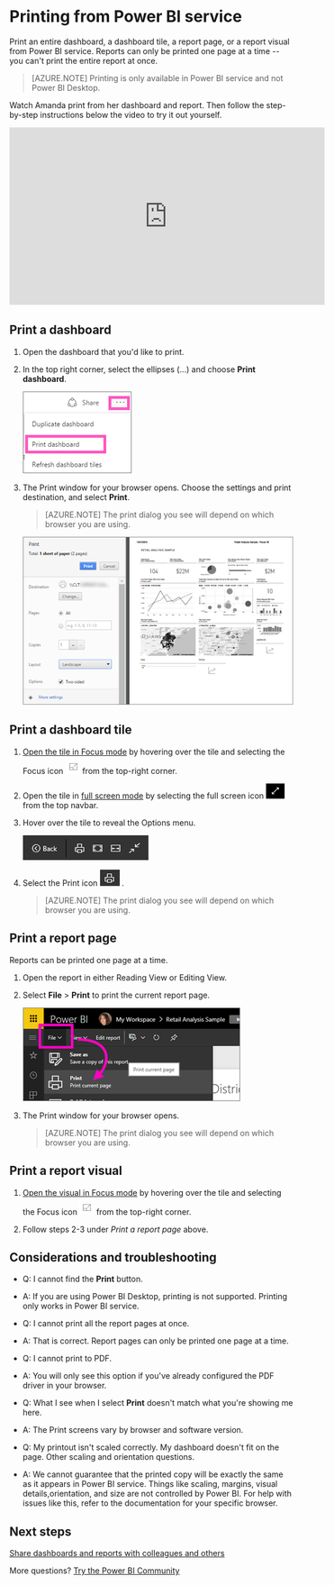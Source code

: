 ﻿<properties
   pageTitle="Printing from Power BI service"
   description="Printing a dashboard, tile, or report page from Power BI."
   services="powerbi"
   documentationCenter=""
   authors="mihart"
   manager="erikre"
   backup=""
   editor=""
   tags=""
   featuredVideoId=""
   qualityFocus=""
   qualityDate=""/>

<tags
   ms.service="powerbi"
   ms.devlang="NA"
   ms.topic="article"
   ms.tgt_pltfrm="NA"
   ms.workload="powerbi"
   ms.date="05/25/2017"
   ms.author="mihart"/>

# Printing from Power BI service

Print an entire dashboard, a dashboard tile, a report page, or a report visual from Power BI service. Reports can only be printed one page at a time -- you can't print the entire report at once.

>[AZURE.NOTE] Printing is only available in Power BI service and not Power BI Desktop.

Watch Amanda print from her dashboard and report. Then follow the step-by-step instructions below the video to try it out yourself.

<iframe width="560" height="315" src="https://www.youtube.com/embed/jtlLGRKBvXY" frameborder="0" allowfullscreen></iframe>

## Print a dashboard

1. Open the dashboard that you'd like to print.

2. In the top right corner, select the ellipses (...) and choose **Print dashboard**.

    ![](media/powerbi-service-print/pbi_print_dash_ellipses.png)

3. The Print window for your browser opens. Choose the settings and print destination, and select **Print**.

    > [AZURE.NOTE] The print dialog you see will depend on which browser you are using.

    ![](media/powerbi-service-print/pbi_print_dash_new2.png)


## Print a dashboard tile

1. [Open the tile in Focus mode](powerbi-service-display-dash-in-focus-mode.md) by hovering over the tile and selecting the Focus icon ![](media/powerbi-service-print/power-bi-focus-icon.png) from the top-right corner.

2. Open the tile in [full screen mode](powerbi-service-display-tile-in-full-screen-mode.md) by selecting the full screen icon ![](media/powerbi-service-print/power-bi-full-screen-icon.png) from the top navbar.

2. Hover over the tile to reveal the Options menu.

    ![](media/powerbi-service-print/menu-options-new.png)

3. Select the Print icon
    ![](media/powerbi-service-print/print-icon.png) .     

     > [AZURE.NOTE] The print dialog you see will depend on which browser you are using.

## Print a report page

Reports can be printed one page at a time.

1. Open the report in either Reading View or Editing View.

2. Select **File** > **Print** to print the current report page.

    ![](media/powerbi-service-print/power-bi-print.png)

2. The Print window for your browser opens. 

    > [AZURE.NOTE] The print dialog you see will depend on which browser you are using.

## Print a report visual

1. [Open the visual in Focus mode](powerbi-service-display-dash-in-focus-mode.md) by hovering over the tile and selecting the Focus icon ![](media/powerbi-service-print/power-bi-focus-icon.png) from the top-right corner.

2. Follow steps 2-3 under *Print a report page* above.

##  Considerations and troubleshooting

*   Q: I cannot find the **Print** button.    
*   A: If you are using Power BI Desktop, printing is not supported.  Printing only works in Power BI service.


*   Q: I cannot print all the report pages at once.    
*   A: That is correct. Report pages can only be printed one page at a time.


*   Q: I cannot print to PDF.    
*   A: You will only see this option if you've already configured the PDF driver in your browser.    


*   Q: What I see when I select **Print** doesn't match what you're showing me here.    
*   A: The Print screens vary by browser and software version.


*   Q: My printout isn't scaled correctly.  My dashboard doesn't fit on the page. Other scaling and orientation questions.    
*   A: We cannot guarantee that the printed copy will be exactly the same as it appears in Power BI service. Things like scaling, margins, visual details,orientation, and size are not controlled by Power BI. For help with issues like this, refer to the documentation for your specific browser.      

##    Next steps

[Share dashboards and reports with colleagues and others](powerbi-service-share-unshare-dashboard.md)

More questions? [Try the Power BI Community](http://community.powerbi.com/)
